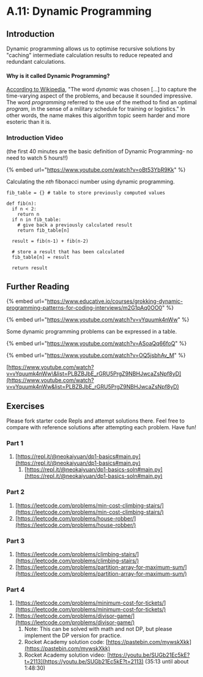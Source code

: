 # A.11: Dynamic Programming

## Introduction

Dynamic programming allows us to optimise recursive solutions by "caching" intermediate calculation results to reduce repeated and redundant calculations.

#### Why is it called Dynamic Programming?

[According to Wikipedia](https://en.wikipedia.org/wiki/Dynamic_programming#:~:text=The%20word%20dynamic%20was%20chosen,schedule%20for%20training%20or%20logistics.), "The word _dynamic_ was chosen \[...] to capture the time-varying aspect of the problems, and because it sounded impressive. The word _programming_ referred to the use of the method to find an optimal _program_, in the sense of a military schedule for training or logistics." In other words, the name makes this algorithm topic seem harder and more esoteric than it is.

### Introduction Video

(the first 40 minutes are the basic definition of Dynamic Programming- no need to watch 5 hours!!)

{% embed url="https://www.youtube.com/watch?v=oBt53YbR9Kk" %}

Calculating the _nth_ fibonacci number using dynamic programming.

```
fib_table = {} # table to store previously computed values

def fib(n):
  if n < 2:
    return n
  if n in fib_table:
    # give back a previously calculated result
    return fib_table[n]

  result = fib(n-1) + fib(n-2)

  # store a result that has been calculated
  fib_table[n] = result

  return result
```

## Further Reading

{% embed url="https://www.educative.io/courses/grokking-dynamic-programming-patterns-for-coding-interviews/m2G1pAq0OO0" %}

{% embed url="https://www.youtube.com/watch?v=vYquumk4nWw" %}

Some dynamic programming problems can be expressed in a table.

{% embed url="https://www.youtube.com/watch?v=ASoaQq66foQ" %}

{% embed url="https://www.youtube.com/watch?v=OQ5jsbhAv_M" %}

[https://www.youtube.com/watch?v=vYquumk4nWw\&list=PLBZBJbE_rGRU5PrgZ9NBHJwcaZsNpf8yD](https://www.youtube.com/watch?v=vYquumk4nWw&list=PLBZBJbE_rGRU5PrgZ9NBHJwcaZsNpf8yD)

## Exercises

Please fork starter code Repls and attempt solutions there. Feel free to compare with reference solutions after attempting each problem. Have fun!

### Part 1

1. [https://repl.it/@neokaiyuan/dp1-basics#main.py](https://repl.it/@neokaiyuan/dp1-basics#main.py)
   1. [https://repl.it/@neokaiyuan/dp1-basics-soln#main.py](https://repl.it/@neokaiyuan/dp1-basics-soln#main.py)

### Part 2

1. [https://leetcode.com/problems/min-cost-climbing-stairs/](https://leetcode.com/problems/min-cost-climbing-stairs/)
2. [https://leetcode.com/problems/house-robber/](https://leetcode.com/problems/house-robber/)

### Part 3

1. [https://leetcode.com/problems/climbing-stairs/](https://leetcode.com/problems/climbing-stairs/)
2. [https://leetcode.com/problems/partition-array-for-maximum-sum/](https://leetcode.com/problems/partition-array-for-maximum-sum/)

### Part 4&#x20;

1. [https://leetcode.com/problems/minimum-cost-for-tickets/](https://leetcode.com/problems/minimum-cost-for-tickets/)
2. [https://leetcode.com/problems/divisor-game/](https://leetcode.com/problems/divisor-game/)
   1. Note: This can be solved with math and not DP, but please implement the DP version for practice.
   2. Rocket Academy solution code: [https://pastebin.com/mywskXkk](https://pastebin.com/mywskXkk)
   3. Rocket Academy solution video: [https://youtu.be/SUGb21Ec5kE?t=2113](https://youtu.be/SUGb21Ec5kE?t=2113) (35:13 until about 1:48:30)
